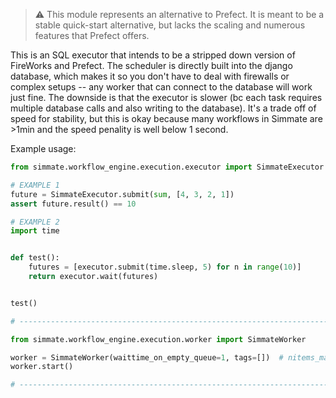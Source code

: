 
> :warning: This module represents an alternative to Prefect. It is meant to be a stable quick-start alternative, but lacks the scaling and numerous features that Prefect offers.

This is an SQL executor that intends to be a stripped down version of FireWorks and Prefect. The scheduler is directly built into the django database, which makes it so you don't have to deal with firewalls or complex setups -- any worker that can connect to the database will work just fine. The downside is that the executor is slower (bc each task requires multiple database calls and also writing to the database). It's a trade off of speed for stability, but this is okay because many workflows in Simmate are >1min and the speed penality is well below 1 second.

Example usage:

```python
from simmate.workflow_engine.execution.executor import SimmateExecutor

# EXAMPLE 1
future = SimmateExecutor.submit(sum, [4, 3, 2, 1])
assert future.result() == 10

# EXAMPLE 2
import time


def test():
    futures = [executor.submit(time.sleep, 5) for n in range(10)]
    return executor.wait(futures)


test()

# ----------------------------------------------------------------------------

from simmate.workflow_engine.execution.worker import SimmateWorker

worker = SimmateWorker(waittime_on_empty_queue=1, tags=[])  # nitems_max=1
worker.start()

# ----------------------------------------------------------------------------
```
